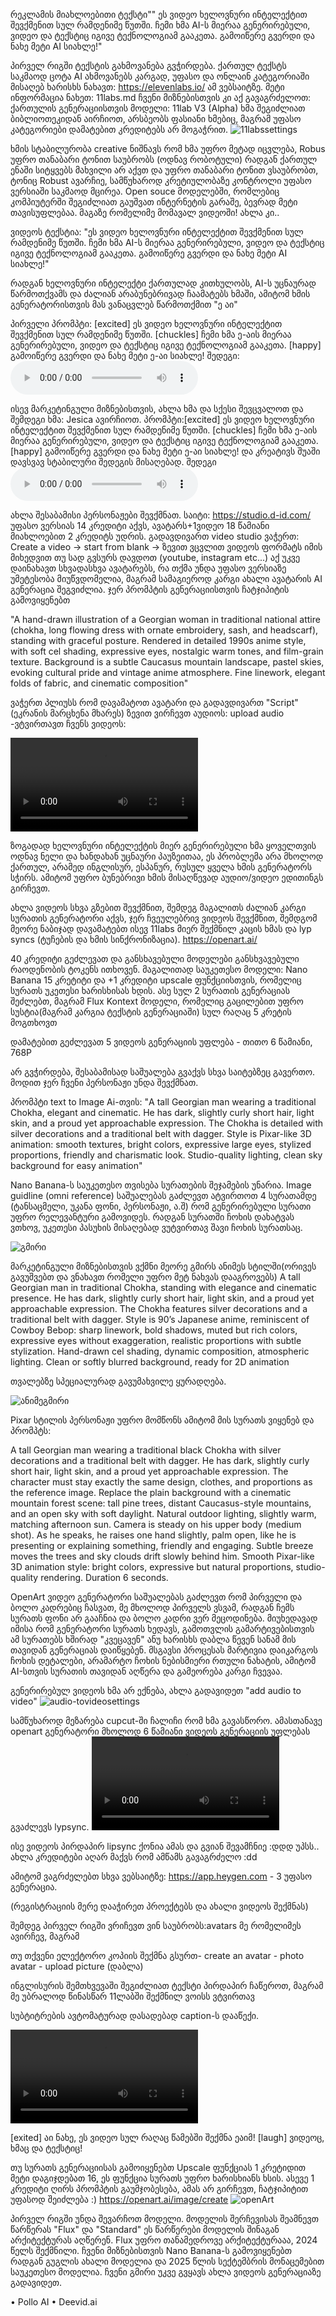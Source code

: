 რეკლამის მიახლოებითი ტექსტი""
ეს ვიდეო ხელოვნური ინტელექტით შევქმენით სულ რამდენიმე წუთში. ჩემი ხმა AI-ს მიერაა გენერირებული, ვიდეო და ტექსტიც იგივე ტექნოლოგიამ გააკეთა. გამოიწერე გვერდი და ნახე მეტი AI სიახლე!"


პირველ რიგში ტექსტის გახმოვანება გვჭირდება. ქართულ ტექსტს საკმაოდ ცოტა AI ახმოვანებს კარგად, უფასო და ონლაინ კატეგორიაში მისაღებ ხარისხს ნახავთ: https://elevenlabs.io/
ამ ვებსაიტზე.  მეტი ინფორმაცია ნახეთ: 11labs.md
ჩვენი მიზნებისთვის კი აქ გავაგრძელოთ:
ქართულის გენერაციისთვის მოდელი: 11lab V3 (Alpha)
ხმა შეგიძლიათ ბიბლიოთეკიდან აირჩიოთ, არსბეობს ფასიანი ხმებიც, მაგრამ უფასო კატეგორიები დამატებით კრედიტებს არ მოგაჭრით.
![11labssettings](./11labs/modeldesct11labs.png)

ხმის სტაბილურობა creative ნიშნავს რომ ხმა უფრო მეტად იცვლება, Robus უფრო თანაბარი ტონით საუბრობს (ოდნავ რობოტული)
რადგან ქართულ ენაში სიტყვებს მახვილი არ აქვთ და უფრო თანაბარი ტონით ვსაუბრობთ, ტონიც Robust ავარჩიე, სამწუხაროდ კრეტიულობაზე კონტროლი უფასო ვერსიაში საკმაოდ მცირეა. Open souce მოდელებში, რომლებიც კომპიუტერში შეგიძლიათ გაუშვათ ინტერნეტის გარაშე, ბევრად მეტი თავისუფლებაა. მაგაზე რომელიმე მომავალ ვიდეოში! ახლა კი..

ვიდეოს ტექსტია: "ეს ვიდეო ხელოვნური ინტელექტით შევქმენით სულ რამდენიმე წუთში. ჩემი ხმა AI-ს მიერაა გენერირებული, ვიდეო და ტექსტიც იგივე ტექნოლოგიამ გააკეთა. გამოიწერე გვერდი და ნახე მეტი AI სიახლე!"

რადგან ხელოვნური ინტელექტი ქართულად კითხულობს, AI-ს უცნაურად წარმოთქვამს და ძალიან არაბუნებრივად ჩაამატებს ხმაში, ამიტომ ხმის გენერატორისთვის მას ვანაცვლებ წარმოთქმით "ე აი"

პირველი პრომპტი:
[excited] ეს ვიდეო ხელოვნური ინტელექტით შევქმენით სულ რამდენიმე წუთში. [chuckles] ჩემი ხმა ე-აის მიერაა გენერირებული, ვიდეო და ტექსტიც იგივე ტექნოლოგიამ გააკეთა. [happy] გამოიწერე გვერდი და ნახე მეტი ე-აი სიახლე!
შედეგი:
![კრის](./11labs/Chris.mp3)

ისევ მარკეტინგული მიზნებისთვის, ახლა ხმა და სქესი შევცვალოთ და შემდეგი ხმა: Jesica ავირჩიოთ.
პრომპტი:[excited] ეს ვიდეო ხელოვნური ინტელექტით შევქმენით სულ რამდენიმე წუთში. [chuckles] ჩემი ხმა ე-აის მიერაა გენერირებული, ვიდეო და ტექსტიც იგივე ტექნოლოგიამ გააკეთა. [happy] გამოიწერე გვერდი და ნახე მეტი ე-აი სიახლე!
და კრეატივს შუაში დავსვავ სტაბილური შედეგის მისაღებად.
შედეგი
![ჯესიკა](./11labs/Jesica.mp3)

ახლა შესაბამისი პერსონაჟები შევქმნათ. 
საიტი:
https://studio.d-id.com/
უფასო ვერსიას 14 კრედიტი აქვს, ავატარს+1ვიდეო 18 წამიანი მიახლოებით 2 კრედიტს უდრის.
გადავდივართ video studio ვაჭერთ: Create a video -> start from blank ->
ზევით ვცვლით ვიდეოს ფორმატს იმის მიხედვით თუ სად გვსურს დავდოთ (youtube, instagram etc...)
აქ უკვე დაინახავთ სხვადასხვა ავატარებს, რა თქმა უნდა უფასო ვერსიაზე უმეტესობა მიუწვდომელია, მაგრამ სამაგიეროდ კარგი ახალი ავატარის AI გენერაცია შეგვიძლია. ჯერ პრომპტის გენერაციისთვის ჩატჯიპიტის გამოვიყენებთ 

"A hand-drawn illustration of a Georgian woman in traditional national attire (chokha, long flowing dress with ornate embroidery, sash, and headscarf), standing with graceful posture. Rendered in detailed 1990s anime style, with soft cel shading, expressive eyes, nostalgic warm tones, and film-grain texture. Background is a subtle Caucasus mountain landscape, pastel skies, evoking cultural pride and vintage anime atmosphere. Fine linework, elegant folds of fabric, and cinematic composition"


ვაჭერთ პლიუსს რომ დავამატოთ ავატარი და გადავდივართ "Script" (ეკრანის მარცხენა მხარეს)
ზევით ვირჩევთ აუდიოს:
upload audio -ვტვირთავთ ჩვენს ვიდეოს:

![ვიდეო-ქართველი-გოგო](./ქართული-გოგო.mp4)

ზოგადად ხელოვნური ინტელექტის მიერ გენერირებული ხმა ყოველთვის ოდნავ ნელი და ხანდახან უცნაური პაუზეითაა, ეს პრობლემა
არა მხოლოდ ქართულ, არამედ ინგლისურ, ესპანურ, რუსულ ყველა ხმის გენერატორს სჭირს. ამიტომ უფრო ბუნებრივი ხმის მისაღწევად აუდიო/ვიდეო ედითინგს გირჩევთ.






ახლა ვიდეოს სხვა გზებით შევქმნით, შემდეგ მაგალითს ძალიან კარგი სურათის გენერატორი აქვს, ჯერ ჩვეულებრივ ვიდეოს შევქმნით, შემდგომ მეორე ნაბიჯად დავამატებთ ისევ 11labs მიერ შექმნილ კაცის ხმას და lyp syncs (ტუჩების და ხმის სინქრონიზაცია).
https://openart.ai/

40 კრედიტი გეძლევათ და განსხავებული მოდელები განსხვავებული რაოდენობის ტოკენს ითხოვენ.
მაგალითად საუკეთესო მოდელი: Nano Banana 15 კრეტიტი და +1 კრედიტი upscale ფუნქციისთვის, რომელიც სურათს უკეთესი ხარისხისას ხდის. ასე სულ 2 სურათის გენერაციას შეძლებთ, მაგრამ Flux Kontext მოდელი, რომელიც გაცილებით უფრო სუსტია(მაგრამ კარგია ტექსტის გენერაციაში) სულ რაღაც 5 კრეტის მოგთხოვთ


 დამატებით გეძლევათ 5 ვიდეოს გენერაციის უფლება - თითო 6 წამიანი, 768P

არ გვჭირდება, შესაბამისად საშუალება გვაქვს სხვა საიტებზეც გავერთო. მოდით ჯერ 
 ჩვენი პერსონაჟი უნდა შევქმნათ. 

პრომპტი text to Image Ai-თვის:
"A tall Georgian man wearing a traditional Chokha, elegant and cinematic. He has dark, slightly curly short hair, light skin, and a proud yet approachable expression. The Chokha is detailed with silver decorations and a traditional belt with dagger. Style is Pixar-like 3D animation: smooth textures, bright colors, expressive large eyes, stylized proportions, friendly and charismatic look. Studio-quality lighting, clean sky background for easy animation"

Nano Banana-ს საუკეთესო თვისება სურათების შეჯამების უნარია. Image guidline (omni reference)
საშუალებას გაძლევთ ატვირთოთ 4 სურათამდე (ტანსაცმელი, უკანა ფონი, პერსონაჟი, ა.შ) რომ გენერირებული სურათი უფრო რელევანტური გამოვიდეს. რადგან სურათში ჩოხის დახატვას ვთხოვ, უკეთესი პასუხის მისაღებად ვუტვირთავ შავი ჩოხის სურათსაც.


![გმირი](./გმირი.jpg)

მარკეტინგული მიზნებისთვის ვქმნი მეორე გმირს ანიმეს სტილში(ორივეს გავუშვებთ და ვნახავთ რომელი უფრო მეტ ნახვას დააგროვებს)
A tall Georgian man in traditional Chokha, standing with elegance and cinematic presence. He has dark, slightly curly short hair, light skin, and a proud yet approachable expression. The Chokha features silver decorations and a traditional belt with dagger. Style is 90’s Japanese anime, reminiscent of Cowboy Bebop: sharp linework, bold shadows, muted but rich colors, expressive eyes without exaggeration, realistic proportions with subtle stylization. Hand-drawn cel shading, dynamic composition, atmospheric lighting. Clean or softly blurred background, ready for 2D animation

თვალებზე სპეციალურად გავუმახვილე ყურადღება.


![ანიმეგმირი](./გმირი2დანიმე.jpg)

Pixar სტილის პერსონაჟი უფრო მომწონს ამიტომ მის სურათს ვიყენებ და პრომპტს:

A tall Georgian man wearing a traditional black Chokha with silver decorations and a traditional belt with dagger. He has dark, slightly curly short hair, light skin, and a proud yet approachable expression. The character must stay exactly the same design, clothes, and proportions as the reference image. Replace the plain background with a cinematic mountain forest scene: tall pine trees, distant Caucasus-style mountains, and an open sky with soft daylight. Natural outdoor lighting, slightly warm, matching afternoon sun. Camera is steady on his upper body (medium shot). As he speaks, he raises one hand slightly, palm open, like he is presenting or explaining something, friendly and engaging. Subtle breeze moves the trees and sky clouds drift slowly behind him. Smooth Pixar-like 3D animation style: bright colors, expressive but natural proportions, studio-quality rendering. Duration 6 seconds.

OpenArt ვიდეო გენერატორი საშუალებას გაძლევთ რომ პირველი და ბოლო კადრებიც ჩასვათ, მე მხოლოდ პირველს ვსვამ, რადგან ჩემს სურათს ფონი არ გააჩნია და ბოლო კადრი ვერ მეცოდინება. მიუხედავად იმისა რომ გენერატორი სურათს ხედავს, გამოთვლის გამარტივებისთვის ამ სურათებს ხშირად "კვეცავენ" ანუ ხარისხს დაბლა წევენ სანამ მის თავიდან გენერაციას დაიწყებენ. მსგავსი პროცესას მარტივია დაიკარგოს ჩოხის დეტალები, არამარტო ჩოხის ნებისმიერი რთული ნახატის, ამიტომ AI-სთვის სურათის თავიდან აღწერა და გამეორება კარგი ჩვევაა. 


გენერირებულ ვიდეოს ხმა არ ექნება, ახლა გადავიდეთ "add audio to video"
![audio-tovideosettings](lipsync.png)

სამწუხაროდ მეზარება cupcut-ში ჩალიჩი რომ ხმა გავასწორო. ამასთანავე openart გენერატორი მხოლოდ 6 წამიანი ვიდეოს გენერაციის უფლებას გვაძლევს lypsync.
![ვიდეო-კაცი](./კაცივიდფეო.mp4)

ისე ვიდეოს პირდაპირ lipsync ქონია ამას და გვიან შევამჩნიე :დდდ უპსს.. ახლა კრედიტები აღარ მაქვს რომ ამწამს გავაგრძელო :dd

ამიტომ ვაგრძელებთ სხვა ვებსაიტზე:
https://app.heygen.com - 3 უფასო გენერაცია.

(რეგისტრაციის მერე დააჭირეთ პროექტებს და ახალი ვიდეოს შექმნას)

შემდეგ პირველ რიგში ვრიჩევთ ვინ საუბრობს:avatars მე რომელიმეს ავირჩევ, მაგრამ 

თუ თქვენი ელექტორო კოპიის შექმნა გსურთ- create an avatar - photo avatar - upload picture (დაბლა)

ინგლისურის შემთხვევაში შეგიძლიათ ტექსტი პირდაპირ ჩაწეროთ, მაგრამ მე უბრალოდ წინასწარ 11ლაბში შექმნილ ვოისს ვტვირთავ

სუბტიტრების ავტომატურად დასადებად caption-ს დააწექი.

![video-gogo](./გოგო.mp4)

[exited]
აი ნახე, ეს ვიდეო სულ რაღაც წამებში შექმნა ეაიმ! [laugh]
ვიდეოც, ხმაც და ტექსტიც! 



თუ სურათს გენერაციისას გამოიყენებთ Upscale ფუნქციას 1 კრეტიდით მეტი დაგიჯდებათ 16, ეს ფუნქცია სურათს უფრო ხარისხიანს ხსის. ასევე 1 კრედიტი ღირს პრომპტის გაუმჯობესება, ამას არ გირჩევთ, ჩატჯიპიტით უფასოდ შეიძლება :)
https://openart.ai/image/create
![openArt](./openart.png)

პირველ რიგში უნდა შევარჩოთ მოდელი. მოდელის შერჩევისას შეამნევთ წარწერას "Flux" და "Standard" ეს წარწერები მოდელის შინაგან არქიტექტურას აღწერენ. Flux უფრო თანამედროვე არქიტექტურააა, 2024 წელს შექმნილი. ჩვენი მიზნებისთვის Nano Banana-ს გამოვიყენებთ რადგან გუგლის ახალი მოდელია და 2025 წლის სექტემბრის მონაცემებით საუკეთესო მოდელია.
ჩვენი გმირი უკვე გვყავს ახლა ვიდეოს გენერაციაზე გადავიდეთ.






 •	Pollo AI 
 •	Deevid.ai 
